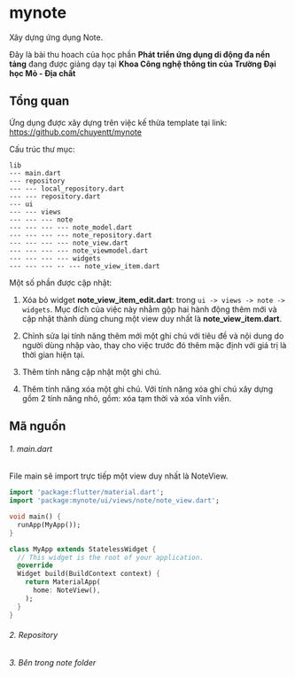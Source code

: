 # mynote

Xây dựng ứng dụng Note.

Đây là bài thu hoach của học phần **Phát triển ứng dụng di động đa nền tảng** đang được giảng dạy tại **Khoa Công nghệ thông tin của Trường Đại học Mỏ - Địa chất**

## Tổng quan

Ứng dụng được xây dựng trên việc kế thừa template tại link: https://github.com/chuyentt/mynote

Cấu trúc thư mục:

```
lib
--- main.dart
--- repository
--- --- local_repository.dart
--- --- repository.dart
--- ui
--- --- views
--- --- --- note
--- --- --- --- note_model.dart
--- --- --- --- note_repository.dart
--- --- --- --- note_view.dart
--- --- --- --- note_viewmodel.dart
--- --- --- --- widgets
--- --- --- -- --- note_view_item.dart
```

Một số phần được cập nhật:

1. Xóa bỏ widget **note_view_item_edit.dart**: trong ``ui -> views -> note -> widgets``. Mục đích của việc này nhằm gộp hai hành động thêm mới và cập nhật thành dùng chung một view duy nhất là **note_view_item.dart**.

2. Chỉnh sửa lại tính năng thêm mới một ghi chú với tiêu đề và nội dung do người dùng nhập vào, thay cho việc trước đó thêm mặc định với giá trị là thời gian hiện tại.

3. Thêm tính năng cập nhật một ghi chú.

4. Thêm tính năng xóa một ghi chú. Với tính năng xóa ghi chú xây dựng gồm 2 tính năng nhỏ, gồm: xóa tạm thời và xóa vĩnh viễn.

## Mã nguồn

###### 1. main.dart

File main sẽ import trực tiếp một view duy nhất là NoteView.

```dart
import 'package:flutter/material.dart';
import 'package:mynote/ui/views/note/note_view.dart';

void main() {
  runApp(MyApp());
}

class MyApp extends StatelessWidget {
  // This widget is the root of your application.
  @override
  Widget build(BuildContext context) {
    return MaterialApp(
      home: NoteView(),
    );
  }
}
```

###### 2. Repository

###### 3. Bên trong note folder